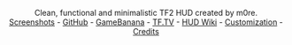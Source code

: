 <!-- TITLE -->

<p align="center">
  <p align="center">
    Clean, functional and minimalistic TF2 HUD created by m0re.
    <br />
    <a href="http://imgur.com/a/sxOyM">Screenshots</a>
    -
    <a href="https://github.com/Hypnootize/m0rehud">GitHub</a>
    -
    <a href="https://gamebanana.com/mods/291596">GameBanana</a>
    -
    <a href="https://www.teamfortress.tv/34115/m0re-hud">TF.TV</a>
    -
    <a href="https://github.com/Hypnootize/m0rehud/wiki">HUD Wiki</a>
    -
    <a href="https://github.com/Hypnootize/m0rehud/wiki/Customization">Customization</a>
    -
    <a href="https://github.com/Hypnootize/m0rehud/wiki/Credits">Credits</a>
  </p>
</p>
